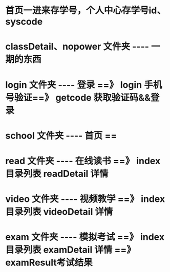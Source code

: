 <!-- 这是yc的开发计划 -->
# 首页一进来存学号，个人中心存学号id、syscode

<!-- 注意事项 -->


# classDetail、nopower 文件夹 ----  一期的东西 
# login  文件夹 ----  登录 ==》 login 手机号验证==》 getcode 获取验证码&&登录  
# school 文件夹 ----  首页 ==
# read   文件夹 ----  在线读书 ==》 index 目录列表 readDetail 详情
# video  文件夹 ----  视频教学 ==》 index 目录列表 videoDetail 详情
# exam  文件夹 ----  模拟考试 ==》 index 目录列表 examDetail 详情 ==》examResult考试结果



















